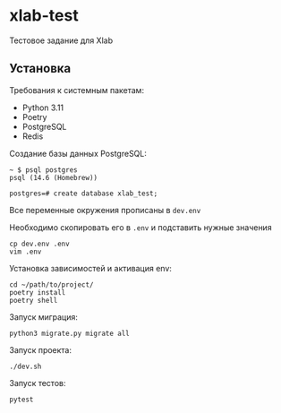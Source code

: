 # xlab-test
Тестовое задание для Xlab

## Установка 


Требования к системным пакетам:

 - Python 3.11
 - Poetry
 - PostgreSQL
 - Redis
 
 
 Создание базы данных PostgreSQL:
 
    ~ $ psql postgres
    psql (14.6 (Homebrew))

    postgres=# create database xlab_test;
 
 
 Все переменные окружения прописаны в `dev.env`
 
 Необходимо скопировать его в `.env` и подставить нужные значения
 
    cp dev.env .env
    vim .env


 Установка зависимостей и активация env:
  
    cd ~/path/to/project/
    poetry install
    poetry shell


Запуск миграция:


    python3 migrate.py migrate all


Запуск проекта:
    
    ./dev.sh

Запуск тестов:

    pytest

